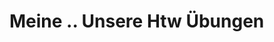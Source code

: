 # Meine .. Unsere Htw Übungen 

<!-- <p align="center">
    <img src="https://c.tenor.com/PA7_rZlLgbkAAAAd/meme-our.gif" alt="unsere übungen" width=300/>
</p> -->